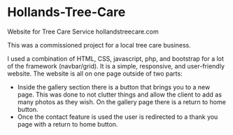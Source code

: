 # Hollands-Tree-Care
Website for Tree Care Service 
hollandstreecare.com

This was a commissioned project for a local tree care business. 

I used a combination of HTML, CSS, javascript, php, and bootstrap for a lot of the framework (navbar/grid).
It is a simple, responsive, and user-friendly website.
The website is all on one page outside of two parts:
  - Inside the gallery section there is a button that brings you to a new page. This was done to not clutter things and allow the client to add as many photos as they wish. On the gallery page there is a return to home button. 
  - Once the contact feature is used the user is redirected to a thank you page with a return to home button.
